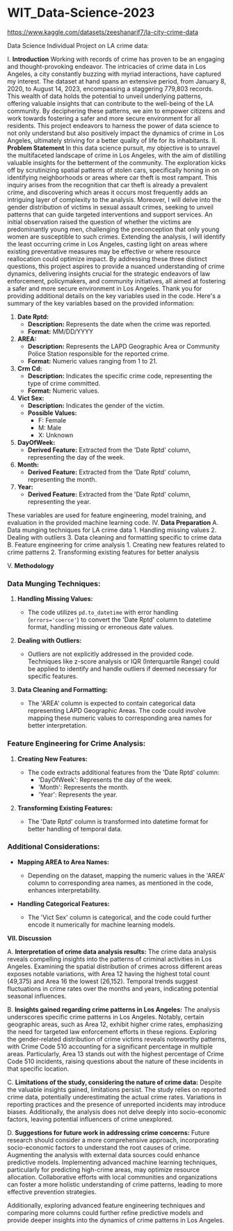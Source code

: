 # WIT_Data-Science-2023
https://www.kaggle.com/datasets/zeeshanarif7/la-city-crime-data

Data Science Individual Project on LA crime data:

I. **Introduction**
Working with records of crime has proven to be an engaging and thought-provoking endeavor. The intricacies of crime data in Los Angeles, a city constantly buzzing with myriad interactions, have captured my interest. The dataset at hand spans an extensive period, from January 8, 2020, to August 14, 2023, encompassing a staggering 779,803 records. This wealth of data holds the potential to unveil underlying patterns, offering valuable insights that can contribute to the well-being of the LA community. By deciphering these patterns, we aim to empower citizens and work towards fostering a safer and more secure environment for all residents. This project endeavors to harness the power of data science to not only understand but also positively impact the dynamics of crime in Los Angeles, ultimately striving for a better quality of life for its inhabitants.
II. **Problem Statement**
In this data science pursuit, my objective is to unravel the multifaceted landscape of crime in Los Angeles, with the aim of distilling valuable insights for the betterment of the community. The exploration kicks off by scrutinizing spatial patterns of stolen cars, specifically honing in on identifying neighborhoods or areas where car theft is most rampant. This inquiry arises from the recognition that car theft is already a prevalent crime, and discovering which areas it occurs most frequently adds an intriguing layer of complexity to the analysis. Moreover, I will delve into the gender distribution of victims in sexual assault crimes, seeking to unveil patterns that can guide targeted interventions and support services. An initial observation raised the question of whether the victims are predominantly young men, challenging the preconception that only young women are susceptible to such crimes. Extending the analysis, I will identify the least occurring crime in Los Angeles, casting light on areas where existing preventative measures may be effective or where resource reallocation could optimize impact. By addressing these three distinct questions, this project aspires to provide a nuanced understanding of crime dynamics, delivering insights crucial for the strategic endeavors of law enforcement, policymakers, and community initiatives, all aimed at fostering a safer and more secure environment in Los Angeles.
Thank you for providing additional details on the key variables used in the code. Here's a summary of the key variables based on the provided information:

1. **Date Rptd:**
   - **Description:** Represents the date when the crime was reported.
   - **Format:** MM/DD/YYYY
2. **AREA:**
   - **Description:** Represents the LAPD Geographic Area or Community Police Station responsible for the reported crime.
   - **Format:** Numeric values ranging from 1 to 21.
3. **Crm Cd:**
   - **Description:** Indicates the specific crime code, representing the type of crime committed.
   - **Format:** Numeric values.
4. **Vict Sex:**
   - **Description:** Indicates the gender of the victim.
   - **Possible Values:**
     - F: Female
     - M: Male
     - X: Unknown
5. **DayOfWeek:**
   - **Derived Feature:** Extracted from the 'Date Rptd' column, representing the day of the week.
6. **Month:**
   - **Derived Feature:** Extracted from the 'Date Rptd' column, representing the month.
7. **Year:**
   - **Derived Feature:** Extracted from the 'Date Rptd' column, representing the year.

These variables are used for feature engineering, model training, and evaluation in the provided machine learning code. 
IV. **Data Preparation**
   A. Data munging techniques for LA crime data
      1. Handling missing values
      2. Dealing with outliers
      3. Data cleaning and formatting specific to crime data
   B. Feature engineering for crime analysis
      1. Creating new features related to crime patterns
      2. Transforming existing features for better analysis

V. **Methodology**
### Data Munging Techniques:

1. **Handling Missing Values:**
   - The code utilizes `pd.to_datetime` with error handling (`errors='coerce'`) to convert the 'Date Rptd' column to datetime format, handling missing or erroneous date values.

2. **Dealing with Outliers:**
   - Outliers are not explicitly addressed in the provided code. Techniques like z-score analysis or IQR (Interquartile Range) could be applied to identify and handle outliers if deemed necessary for specific features.

3. **Data Cleaning and Formatting:**
   - The 'AREA' column is expected to contain categorical data representing LAPD Geographic Areas. The code could involve mapping these numeric values to corresponding area names for better interpretation.

### Feature Engineering for Crime Analysis:

1. **Creating New Features:**
   - The code extracts additional features from the 'Date Rptd' column:
     - 'DayOfWeek': Represents the day of the week.
     - 'Month': Represents the month.
     - 'Year': Represents the year.

2. **Transforming Existing Features:**
   - The 'Date Rptd' column is transformed into datetime format for better handling of temporal data.

### Additional Considerations:

- **Mapping AREA to Area Names:**
  - Depending on the dataset, mapping the numeric values in the 'AREA' column to corresponding area names, as mentioned in the code, enhances interpretability.

- **Handling Categorical Features:**
  - The 'Vict Sex' column is categorical, and the code could further encode it numerically for machine learning models.

**VII. Discussion**

A. **Interpretation of crime data analysis results:**
   The crime data analysis reveals compelling insights into the patterns of criminal activities in Los Angeles. Examining the spatial distribution of crimes across different areas exposes notable variations, with Area 12 having the highest total count (49,375) and Area 16 the lowest (26,152). Temporal trends suggest fluctuations in crime rates over the months and years, indicating potential seasonal influences.

B. **Insights gained regarding crime patterns in Los Angeles:**
   The analysis underscores specific crime patterns in Los Angeles. Notably, certain geographic areas, such as Area 12, exhibit higher crime rates, emphasizing the need for targeted law enforcement efforts in these regions. Exploring the gender-related distribution of crime victims reveals noteworthy patterns, with Crime Code 510 accounting for a significant percentage in multiple areas. Particularly, Area 13 stands out with the highest percentage of Crime Code 510 incidents, raising questions about the nature of these incidents in that specific location.

C. **Limitations of the study, considering the nature of crime data:**
   Despite the valuable insights gained, limitations persist. The study relies on reported crime data, potentially underestimating the actual crime rates. Variations in reporting practices and the presence of unreported incidents may introduce biases. Additionally, the analysis does not delve deeply into socio-economic factors, leaving potential influencers of crime unexplored.

D. **Suggestions for future work in addressing crime concerns:**
   Future research should consider a more comprehensive approach, incorporating socio-economic factors to understand the root causes of crime. Augmenting the analysis with external data sources could enhance predictive models. Implementing advanced machine learning techniques, particularly for predicting high-crime areas, may optimize resource allocation. Collaborative efforts with local communities and organizations can foster a more holistic understanding of crime patterns, leading to more effective prevention strategies.

Additionally, exploring advanced feature engineering techniques and comparing more columns could further refine predictive models and provide deeper insights into the dynamics of crime patterns in Los Angeles.
